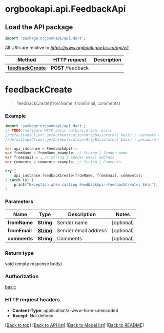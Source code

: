 # orgbookapi.api.FeedbackApi

## Load the API package
```dart
import 'package:orgbookapi/api.dart';
```

All URIs are relative to *https://www.orgbook.gov.bc.ca/api/v2*

Method | HTTP request | Description
------------- | ------------- | -------------
[**feedbackCreate**](FeedbackApi.md#feedbackCreate) | **POST** /feedback | 


# **feedbackCreate**
> feedbackCreate(fromName, fromEmail, comments)



### Example 
```dart
import 'package:orgbookapi/api.dart';
// TODO Configure HTTP basic authorization: basic
//defaultApiClient.getAuthentication<HttpBasicAuth>('basic').username = 'YOUR_USERNAME'
//defaultApiClient.getAuthentication<HttpBasicAuth>('basic').password = 'YOUR_PASSWORD';

var api_instance = FeedbackApi();
var fromName = fromName_example; // String | Sender name
var fromEmail = ; // String | Sender email address
var comments = comments_example; // String | Comments

try { 
    api_instance.feedbackCreate(fromName, fromEmail, comments);
} catch (e) {
    print("Exception when calling FeedbackApi->feedbackCreate: $e\n");
}
```

### Parameters

Name | Type | Description  | Notes
------------- | ------------- | ------------- | -------------
 **fromName** | **String**| Sender name | [optional] 
 **fromEmail** | [**String**](String.md)| Sender email address | [optional] 
 **comments** | **String**| Comments | [optional] 

### Return type

void (empty response body)

### Authorization

[basic](../README.md#basic)

### HTTP request headers

 - **Content-Type**: application/x-www-form-urlencoded
 - **Accept**: Not defined

[[Back to top]](#) [[Back to API list]](../README.md#documentation-for-api-endpoints) [[Back to Model list]](../README.md#documentation-for-models) [[Back to README]](../README.md)

